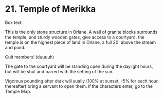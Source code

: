 # 21. Temple of Merikka

Box text:

This is the only stone structure in Orlane.  A wall of granite
blocks surrounds the temple, and sturdy wooden gates, give access
to a courtyard. the temple is on the highest piece of land in Orlane,
a full 20' above the stream and pond.


Cult members! (duuuuh)

The gate to the courtyard will be standing open during the daylight hours,
but will be shut and barred with the setting of the sun.

Vigorous pounding after dark will uually (100% at sunset, -5% for each hour
thereafter) bring a servant to open them.  If the characters enter, go
to the Temple Map.

